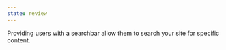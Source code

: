 ```yaml
---
state: review
---
```


Providing users with a searchbar allow them to search your site for specific content.
